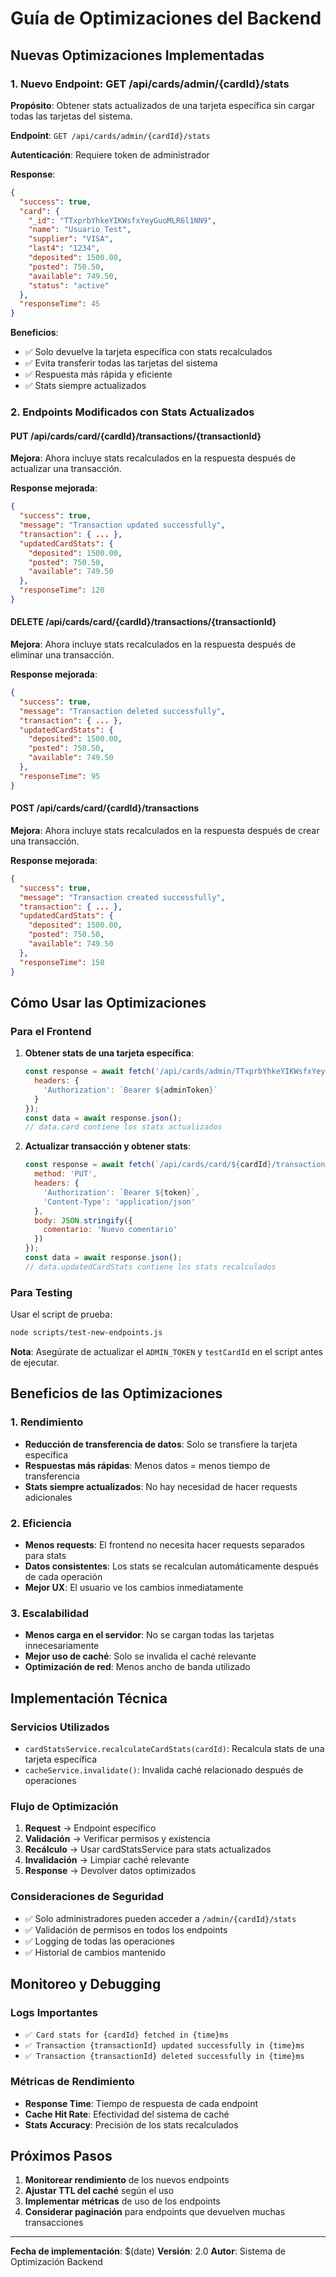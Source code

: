 # Guía de Optimizaciones del Backend

## Nuevas Optimizaciones Implementadas

### 1. Nuevo Endpoint: GET /api/cards/admin/{cardId}/stats

**Propósito**: Obtener stats actualizados de una tarjeta específica sin cargar todas las tarjetas del sistema.

**Endpoint**: `GET /api/cards/admin/{cardId}/stats`

**Autenticación**: Requiere token de administrador

**Response**:
```json
{
  "success": true,
  "card": {
    "_id": "TTxprbYhkeYIKWsfxYeyGuoMLR6l1NN9",
    "name": "Usuario Test",
    "supplier": "VISA",
    "last4": "1234",
    "deposited": 1500.00,
    "posted": 750.50,
    "available": 749.50,
    "status": "active"
  },
  "responseTime": 45
}
```

**Beneficios**:
- ✅ Solo devuelve la tarjeta específica con stats recalculados
- ✅ Evita transferir todas las tarjetas del sistema
- ✅ Respuesta más rápida y eficiente
- ✅ Stats siempre actualizados

### 2. Endpoints Modificados con Stats Actualizados

#### PUT /api/cards/card/{cardId}/transactions/{transactionId}

**Mejora**: Ahora incluye stats recalculados en la respuesta después de actualizar una transacción.

**Response mejorada**:
```json
{
  "success": true,
  "message": "Transaction updated successfully",
  "transaction": { ... },
  "updatedCardStats": {
    "deposited": 1500.00,
    "posted": 750.50,
    "available": 749.50
  },
  "responseTime": 120
}
```

#### DELETE /api/cards/card/{cardId}/transactions/{transactionId}

**Mejora**: Ahora incluye stats recalculados en la respuesta después de eliminar una transacción.

**Response mejorada**:
```json
{
  "success": true,
  "message": "Transaction deleted successfully",
  "transaction": { ... },
  "updatedCardStats": {
    "deposited": 1500.00,
    "posted": 750.50,
    "available": 749.50
  },
  "responseTime": 95
}
```

#### POST /api/cards/card/{cardId}/transactions

**Mejora**: Ahora incluye stats recalculados en la respuesta después de crear una transacción.

**Response mejorada**:
```json
{
  "success": true,
  "message": "Transaction created successfully",
  "transaction": { ... },
  "updatedCardStats": {
    "deposited": 1500.00,
    "posted": 750.50,
    "available": 749.50
  },
  "responseTime": 150
}
```

## Cómo Usar las Optimizaciones

### Para el Frontend

1. **Obtener stats de una tarjeta específica**:
   ```javascript
   const response = await fetch('/api/cards/admin/TTxprbYhkeYIKWsfxYeyGuoMLR6l1NN9/stats', {
     headers: {
       'Authorization': `Bearer ${adminToken}`
     }
   });
   const data = await response.json();
   // data.card contiene los stats actualizados
   ```

2. **Actualizar transacción y obtener stats**:
   ```javascript
   const response = await fetch(`/api/cards/card/${cardId}/transactions/${transactionId}`, {
     method: 'PUT',
     headers: {
       'Authorization': `Bearer ${token}`,
       'Content-Type': 'application/json'
     },
     body: JSON.stringify({
       comentario: 'Nuevo comentario'
     })
   });
   const data = await response.json();
   // data.updatedCardStats contiene los stats recalculados
   ```

### Para Testing

Usar el script de prueba:
```bash
node scripts/test-new-endpoints.js
```

**Nota**: Asegúrate de actualizar el `ADMIN_TOKEN` y `testCardId` en el script antes de ejecutar.

## Beneficios de las Optimizaciones

### 1. Rendimiento
- **Reducción de transferencia de datos**: Solo se transfiere la tarjeta específica
- **Respuestas más rápidas**: Menos datos = menos tiempo de transferencia
- **Stats siempre actualizados**: No hay necesidad de hacer requests adicionales

### 2. Eficiencia
- **Menos requests**: El frontend no necesita hacer requests separados para stats
- **Datos consistentes**: Los stats se recalculan automáticamente después de cada operación
- **Mejor UX**: El usuario ve los cambios inmediatamente

### 3. Escalabilidad
- **Menos carga en el servidor**: No se cargan todas las tarjetas innecesariamente
- **Mejor uso de caché**: Solo se invalida el caché relevante
- **Optimización de red**: Menos ancho de banda utilizado

## Implementación Técnica

### Servicios Utilizados
- `cardStatsService.recalculateCardStats(cardId)`: Recalcula stats de una tarjeta específica
- `cacheService.invalidate()`: Invalida caché relacionado después de operaciones

### Flujo de Optimización
1. **Request** → Endpoint específico
2. **Validación** → Verificar permisos y existencia
3. **Recálculo** → Usar cardStatsService para stats actualizados
4. **Invalidación** → Limpiar caché relevante
5. **Response** → Devolver datos optimizados

### Consideraciones de Seguridad
- ✅ Solo administradores pueden acceder a `/admin/{cardId}/stats`
- ✅ Validación de permisos en todos los endpoints
- ✅ Logging de todas las operaciones
- ✅ Historial de cambios mantenido

## Monitoreo y Debugging

### Logs Importantes
- `✅ Card stats for {cardId} fetched in {time}ms`
- `✅ Transaction {transactionId} updated successfully in {time}ms`
- `✅ Transaction {transactionId} deleted successfully in {time}ms`

### Métricas de Rendimiento
- **Response Time**: Tiempo de respuesta de cada endpoint
- **Cache Hit Rate**: Efectividad del sistema de caché
- **Stats Accuracy**: Precisión de los stats recalculados

## Próximos Pasos

1. **Monitorear rendimiento** de los nuevos endpoints
2. **Ajustar TTL del caché** según el uso
3. **Implementar métricas** de uso de los endpoints
4. **Considerar paginación** para endpoints que devuelven muchas transacciones

---

**Fecha de implementación**: $(date)
**Versión**: 2.0
**Autor**: Sistema de Optimización Backend
